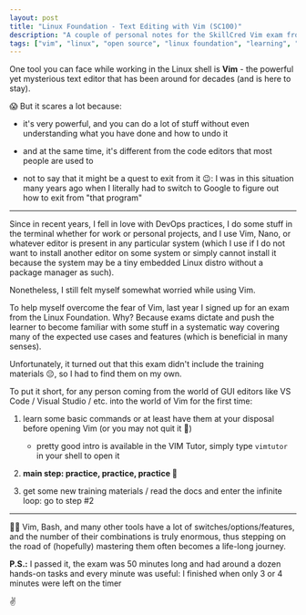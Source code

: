 ```yaml
---
layout: post
title: "Linux Foundation - Text Editing with Vim (SC100)"
description: "A couple of personal notes for the SkillCred Vim exam from the Linux Foundation."
tags: ["vim", "linux", "open source", "linux foundation", "learning", "certification", "exam", "skillcred"]
---
```

One tool you can face while working in the Linux shell is **Vim** - the powerful yet mysterious text editor that has been around for decades (and is here to stay).

:scream: But it scares a lot because:

- it's very powerful, and you can do a lot of stuff without even understanding what you have done and how to undo it

- and at the same time, it's different from the code editors that most people are used to

- not to say that it might be a quest to exit from it :wink:: I was in this situation many years ago when I literally had to switch to Google to figure out how to exit from "that program"

---

Since in recent years, I fell in love with DevOps practices, I do some stuff in the terminal whether for work or personal projects, and I use Vim, Nano, or whatever editor is present in any particular system (which I use if I do not want to install another editor on some system or simply cannot install it because the system may be a tiny embedded Linux distro without a package manager as such).

Nonetheless, I still felt myself somewhat worried while using Vim.

To help myself overcome the fear of Vim, last year I signed up for an exam from the Linux Foundation. Why? Because exams dictate and push the learner to become familiar with some stuff in a systematic way covering many of the expected use cases and features (which is beneficial in many senses).

Unfortunately, it turned out that this exam didn't include the training materials :pensive:, so I had to find them on my own.

To put it short, for any person coming from the world of GUI editors like VS Code / Visual Studio / etc. into the world of Vim for the first time:

1. learn some basic commands or at least have them at your disposal before opening Vim (or you may not quit it :runner:)

   - pretty good intro is available in the VIM Tutor, simply type `vimtutor` in your shell to open it


2. **main step: practice, practice, practice :construction_worker:**

3. get some new training materials / read the docs and enter the infinite loop: go to step #2

---

:man_student: Vim, Bash, and many other tools have a lot of switches/options/features, and the number of their combinations is truly enormous, thus stepping on the road of (hopefully) mastering them often becomes a life-long journey.

**P.S.:** I passed it, the exam was 50 minutes long and had around a dozen hands-on tasks and every minute was useful: I finished when only 3 or 4 minutes were left on the timer

:v:
